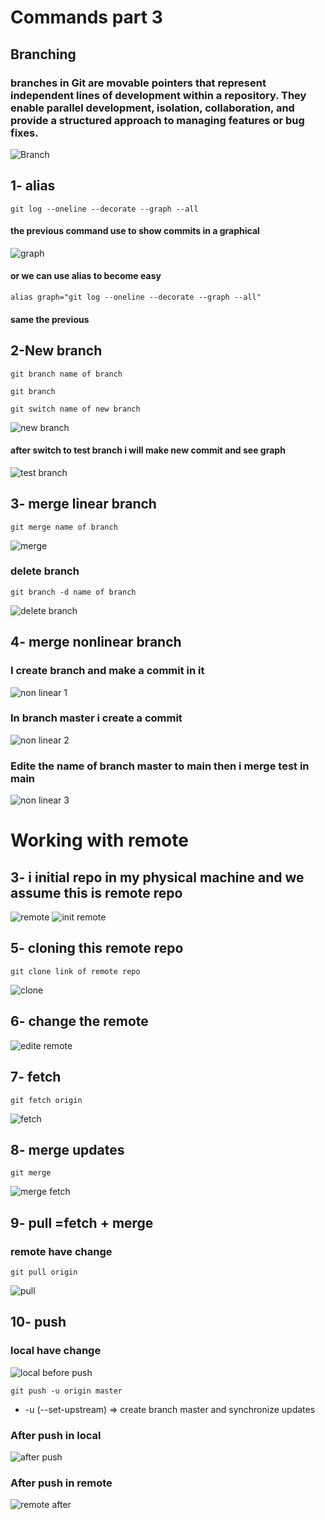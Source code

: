 # Commands part 3

## Branching

### branches in Git are movable pointers that represent independent lines of development within a repository. They enable parallel development, isolation, collaboration, and provide a structured approach to managing features or bug fixes.

![Branch](https://github.com/ahmedsami76/AraBigData/blob/main/Git/images/git10.jpg?raw=true)


## 1- alias 
```shell
git log --oneline --decorate --graph --all
```
#### the previous command use to show commits in a graphical 
![graph](https://github.com/A-A7med-i/Git/blob/main/Images/graph.jpg?raw=true)
#### or we can use alias to become easy
```shell
alias graph="git log --oneline --decorate --graph --all"
```
#### same the previous 
## 2-New branch
```shell
git branch name of branch
```

```shell
git branch 
```

```shell
git switch name of new branch
```

![new branch](https://github.com/A-A7med-i/Git/blob/main/Images/new%20branch.jpg?raw=true)

#### after switch to test branch i will make new commit and see graph

![test branch](https://github.com/A-A7med-i/Git/blob/main/Images/test%20branch.jpg?raw=true)


## 3- merge linear branch
```shell
git merge name of branch 
```
![merge](https://github.com/A-A7med-i/Git/blob/main/Images/merge.jpg?raw=true)
### delete branch
```shell
git branch -d name of branch 
```
![delete branch](https://github.com/A-A7med-i/Git/blob/main/Images/delete%20branch.jpg?raw=true)

## 4- merge nonlinear branch
### I create branch and make a commit in it
![non linear 1](https://github.com/A-A7med-i/Git/blob/main/Images/non%20linear%201.jpg?raw=true)
### In branch master i create a commit
![non linear 2](https://github.com/A-A7med-i/Git/blob/main/Images/non%20linear%202.jpg?raw=true)
### Edite the name of branch master to main then i merge test in main
![non linear 3](https://github.com/A-A7med-i/Git/blob/main/Images/non%20linear%203.jpg?raw=true)

# Working with remote

## 3- i initial repo in my physical machine and we assume this is remote repo

![remote](https://github.com/A-A7med-i/Git/blob/main/Images/remote.jpg?raw=true)
![init remote](https://github.com/A-A7med-i/Git/blob/main/Images/init%20remote.jpg?raw=true)

## 5- cloning this remote repo
```shell
git clone link of remote repo
```
![clone](https://github.com/A-A7med-i/Git/blob/main/Images/clone.jpg?raw=true)

## 6- change the remote

![edite remote](https://github.com/A-A7med-i/Git/blob/main/Images/edite%20remote.jpg?raw=true)

## 7- fetch 
```shell
git fetch origin
```
![fetch](https://github.com/A-A7med-i/Git/blob/main/Images/fetch.jpg?raw=true)

## 8- merge updates 
```shell
git merge
```
![merge fetch](https://github.com/A-A7med-i/Git/blob/main/Images/merge%20fetch.jpg?raw=true)

## 9- pull =fetch + merge
### remote have change
```shell
git pull origin
```
![pull](https://github.com/A-A7med-i/Git/blob/main/Images/pull.jpg?raw=true)

## 10- push 
### local have change
![local before push](https://github.com/A-A7med-i/Git/blob/main/Images/local%20before%20push.jpg?raw=true)
```shell
git push -u origin master
```
* -u (--set-upstream) => create branch master and synchronize updates
### After push in local
![after push](https://github.com/A-A7med-i/Git/blob/main/Images/after%20push.jpg?raw=true)
### After push in remote
![remote after](https://github.com/A-A7med-i/Git/blob/main/Images/remote%20after.jpg?raw=true)





